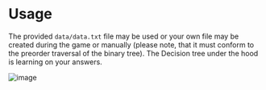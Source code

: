# Usage
The provided ```data/data.txt``` file may be used or your own file may be created during the game or manually (please note, that it must conform to the preorder traversal of the binary tree).
The Decision tree under the hood is learning on your answers.

![image](https://github.com/MovieTone/GuessingGame20Questions/assets/15722914/288633fa-fb44-4422-a20d-6a546a44fc57)
